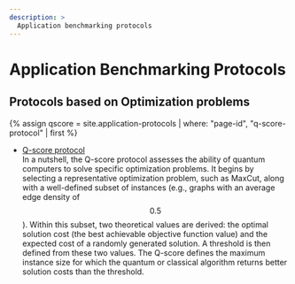 ```yaml
---
description: >
  Application benchmarking protocols
---
```


# Application Benchmarking Protocols

## Protocols based on Optimization problems
{% assign qscore = site.application-protocols | where: "page-id", "q-score-protocol" | first %}
- <a href="{{ qscore.url | prepend: site.baseurl }}">Q-score protocol</a>\
In a nutshell, the Q-score protocol assesses the ability of quantum computers to solve specific optimization problems. It begins by selecting a representative optimization problem, such as MaxCut, along with a well-defined subset of instances (e.g., graphs with an average edge density of $$0.5$$). Within this subset, two theoretical values are derived: the optimal solution cost (the best achievable objective function value) and the expected cost of a randomly generated solution. A threshold is then defined from these two values. The Q-score defines the maximum instance size for which the quantum or classical algorithm returns better solution costs than the threshold.
